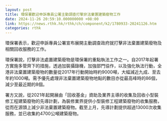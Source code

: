 ```yaml
---
layout: post
title: 環保署歡迎申訴專員公署主動調查打擊非法棄置建築廢物工作
date: 2024-11-26 20:59:10.000000000 +08:00
link: https://news.rthk.hk/rthk/ch/component/k2/1780933-20241126.htm
categories: rthk
---
```


環保署表示，歡迎申訴專員公署宣布展開主動調查政府就打擊非法棄置建築廢物及相關回收服務的工作。
 
環保署說，打擊非法處置建築廢物是環保署的重點執法工作之一。自2017年起署方實施多管齊下的措施，透過加裝攝錄機，加強部門協作，以及強化執法行動，全港非法棄置建築廢物的數量從2017年行動開始時約9000噸，大幅減近九成、至去年約1000噸。需予優先處理非法棄置建築廢物地點的數目亦從最高峰時的86個，減少至最近期的8個。
 
署方又說，從2021年起開展由「回收基金」資助及業界主導的收集及回收小型裝修工程建築廢物的先導計劃，為裝修業界提供小型裝修工程建築廢物的收集服務，從而在源頭上減少非法棄置建築廢物。截至上月，先導計劃提供超過13000次收集服務，並已收集約4700公噸建築廢物。
